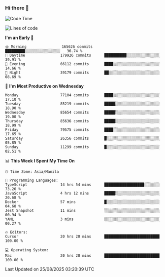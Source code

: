 ### Hi there 👋

<!--START_SECTION:waka-->
![Code Time](http://img.shields.io/badge/Code%20Time-6%2C213%20hrs%2023%20mins-blue)

![Lines of code](https://img.shields.io/badge/From%20Hello%20World%20I%27ve%20Written-148.6%20million%20lines%20of%20code-blue)

**I'm an Early 🐤** 

```text
🌞 Morning                165626 commits      █████████░░░░░░░░░░░░░░░░   36.74 % 
🌆 Daytime                179926 commits      ██████████░░░░░░░░░░░░░░░   39.91 % 
🌃 Evening                66112 commits       ████░░░░░░░░░░░░░░░░░░░░░   14.66 % 
🌙 Night                  39179 commits       ██░░░░░░░░░░░░░░░░░░░░░░░   08.69 % 
```
📅 **I'm Most Productive on Wednesday** 

```text
Monday                   77104 commits       ████░░░░░░░░░░░░░░░░░░░░░   17.10 % 
Tuesday                  85219 commits       █████░░░░░░░░░░░░░░░░░░░░   18.90 % 
Wednesday                85654 commits       █████░░░░░░░░░░░░░░░░░░░░   19.00 % 
Thursday                 85636 commits       █████░░░░░░░░░░░░░░░░░░░░   18.99 % 
Friday                   79575 commits       ████░░░░░░░░░░░░░░░░░░░░░   17.65 % 
Saturday                 26356 commits       █░░░░░░░░░░░░░░░░░░░░░░░░   05.85 % 
Sunday                   11299 commits       █░░░░░░░░░░░░░░░░░░░░░░░░   02.51 % 
```


📊 **This Week I Spent My Time On** 

```text
🕑︎ Time Zone: Asia/Manila

💬 Programming Languages: 
TypeScript               14 hrs 54 mins      ██████████████████░░░░░░░   73.26 % 
JavaScript               4 hrs 12 mins       █████░░░░░░░░░░░░░░░░░░░░   20.68 % 
Docker                   57 mins             █░░░░░░░░░░░░░░░░░░░░░░░░   04.68 % 
Jest Snapshot            11 mins             ░░░░░░░░░░░░░░░░░░░░░░░░░   00.94 % 
YAML                     3 mins              ░░░░░░░░░░░░░░░░░░░░░░░░░   00.27 % 

🔥 Editors: 
Cursor                   20 hrs 20 mins      █████████████████████████   100.00 % 

💻 Operating System: 
Mac                      20 hrs 20 mins      █████████████████████████   100.00 % 
```


 Last Updated on 25/08/2025 03:20:39 UTC
<!--END_SECTION:waka-->


<!--
**rad182/rad182** is a ✨ _special_ ✨ repository because its `README.md` (this file) appears on your GitHub profile.

Here are some ideas to get you started:

- 🔭 I’m currently working on ...
- 🌱 I’m currently learning ...
- 👯 I’m looking to collaborate on ...
- 🤔 I’m looking for help with ...
- 💬 Ask me about ...
- 📫 How to reach me: ...
- 😄 Pronouns: ...
- ⚡ Fun fact: ...
-->
